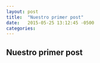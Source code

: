 ```yaml
---
layout: post
title:  "Nuestro primer post"
date:   2015-05-25 13:12:45 -0500
categories:
---
```


## Nuestro primer post